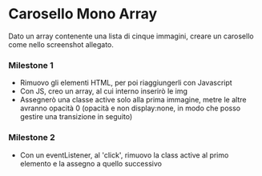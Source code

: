 # Carosello Mono Array

Dato un array contenente una lista di cinque immagini, creare un carosello come nello screenshot allegato.

### Milestone 1

- Rimuovo gli elementi HTML, per poi riaggiungerli con Javascript
- Con JS, creo un array, al cui interno inserirò le img
- Assegnerò una classe active solo alla prima immagine, metre le altre avranno opacità 0 (opacità e non display:none, in modo che posso gestire una transizione in seguito)

### Milestone 2

- Con un eventListener, al 'click', rimuovo la class active al primo elemento e la assegno a quello successivo
